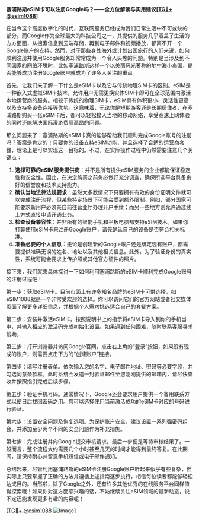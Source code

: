 **塞浦路斯eSIM卡可以注册Google吗？——全方位解读与实用建议[[TG💪+ @esim1088](https://t.me/s/esim1088)]**

在当今这个高度数字化的时代，互联网服务已经成为我们日常生活中不可或缺的一部分。而Google作为全球最大的科技公司之一，其提供的服务几乎涵盖了生活的方方面面，从搜索信息到云端存储，再到电子邮件和视频播放，都离不开一个Google账户的支持。然而，对于那些身处海外或计划出国旅行的人们来说，如何顺利注册并使用Google服务却常常成为一个令人头疼的问题。特别是当涉及到不同国家的网络环境时，比如塞浦路斯这样一个以美丽风光著称的地中海小岛国，是否能够成功注册Google账户就成为了许多人关注的重点。

首先，让我们来了解一下什么是eSIM卡以及它与传统物理SIM卡的区别。eSIM是一种嵌入式虚拟SIM卡技术，允许用户无需更换实体SIM卡即可在全球范围内激活本地运营商的服务。相较于传统的物理SIM卡，eSIM具有体积更小、灵活性更高以及支持多设备连接等优势。这意味着，无论你是短期游客还是长期居住者，在塞浦路斯购买一张eSIM卡后，都可以轻松接入当地的移动网络，享受高速上网体验的同时还能解决国际漫游费用高昂的问题。

那么问题来了：塞浦路斯的eSIM卡真的能够帮助我们顺利完成Google账号的注册吗？答案是肯定的！只要你的设备支持eSIM功能，并且选择了合适的运营商套餐，理论上是可以实现这一目标的。不过，在实际操作过程中仍然需要注意几个关键点：

1. **选择可靠的eSIM服务提供商**：并不是所有提供eSIM服务的企业都能保证稳定性和安全性。因此，在决定购买之前务必做好充分调查，确保所选平台具备良好的信誉度和技术支持能力。
2. **确认当地法律法规要求**：虽然大多数情况下只要拥有有效的身份证明文件就可以完成注册流程，但某些特定场景下可能会受到额外限制。例如，部分国家可能要求新用户必须亲自前往营业厅办理开户手续；而另一些地方则允许通过线上方式直接申请开通业务。
3. **检查设备兼容性**：并非所有的智能手机和平板电脑都支持eSIM技术。如果你打算使用eSIM卡来注册Google账户，请先确认自己的设备是否符合相关标准。
4. **准备必要的个人信息**：无论是创建新的Google账户还是绑定现有账户，都需要提供准确无误的姓名、地址以及其他相关信息。此外，为了验证身份的真实性，系统可能会要求上传护照或其他官方证件的照片。

接下来，我们就来具体探讨一下如何利用塞浦路斯的eSIM卡顺利完成Google账号的注册过程吧！

第一步：获取eSIM卡。目前市面上有许多知名品牌的eSIM卡可供选择，如eSIM1088就是一个非常受欢迎的选择。你可以访问它们的官方网站或者社交媒体页面了解更多详细信息，并根据个人需求挑选适合自己的套餐方案。

第二步：安装并激活eSIM卡。按照说明书上的指示将eSIM卡导入到你的手机当中，并输入相应的激活码完成初始化设置。如果遇到任何困难，随时联系客服寻求帮助。

第三步：打开浏览器并访问Google官网。点击右上角的“登录”按钮，如果没有现成的账户，则需要点击下方的“创建账户”链接。

第四步：填写注册表单。依次输入您的名字、电子邮件地址、密码等必要字段，并勾选同意条款框。此时系统会发送一封验证邮件至您刚刚提供的邮箱内，请尽快查收并按照指引完成后续步骤。

第五步：验证手机号码。通常情况下，Google还会要求用户提供一个备用联系方式以便日后找回密码之用。您可以选择使用当前激活成功的eSIM卡对应的号码进行验证。

第六步：设置安全问题及恢复选项。为保护账户安全，建议设置一系列强密码组合，并添加至少两个不同的安全问题作为补充措施。

第七步：完成注册并向Google提交审核请求。最后一步便是等待审核结果了。一般而言，整个流程大约需要几个小时甚至几天的时间才能得到最终答复。在此期间，请保持耐心并留意手机短信或电子邮件通知。

总结起来，尽管利用塞浦路斯的eSIM卡注册Google账户听起来似乎有些复杂，但实际上只要掌握了正确的方法并遵循上述指南逐步执行，相信每位读者都能够轻松达成目的。当然啦，除了Google之外，还有许多其他优秀的在线服务平台同样值得探索哦！如果你对这方面感兴趣的话，不妨继续关注eSIM领域的最新动态，说不定还能发现更多有趣的内容呢！

[[TG💪+ @esim1088](https://t.me/s/esim1088) ![Image](https://i.postimg.cc/4NQfJmqS/Snipaste-2025-05-13-00-14-12.png)]